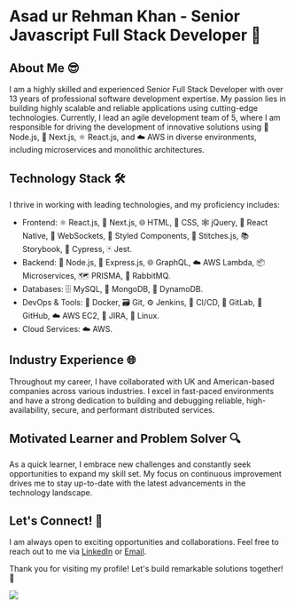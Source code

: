 # Asad ur Rehman Khan - Senior Javascript Full Stack Developer 🚀

## About Me 😎

I am a highly skilled and experienced Senior Full Stack Developer with over 13 years of professional software development expertise. My passion lies in building highly scalable and reliable applications using cutting-edge technologies. Currently, I lead an agile development team of 5, where I am responsible for driving the development of innovative solutions using 🔧 Node.js, 🔗 Next.js, ⚛️ React.js, and ☁️ AWS in diverse environments, including microservices and monolithic architectures.

## Technology Stack 🛠️

I thrive in working with leading technologies, and my proficiency includes:

- Frontend: ⚛️ React.js, 🔗 Next.js, 🌐 HTML, 🎨 CSS, 🕸️ jQuery, 📱 React Native, 📶 WebSockets, 💅 Styled Components, 🧵 Stitches.js, 📚 Storybook, 🌲 Cypress, 🃏 Jest.
- Backend: 🔧 Node.js, 🚀 Express.js, 🌐 GraphQL, ☁️ AWS Lambda, 📦 Microservices, 🗺️ PRISMA, 🐇 RabbitMQ.
- Databases: 🗄️ MySQL, 🍃 MongoDB, 🔧 DynamoDB.
- DevOps & Tools: 🐳 Docker, 🗃️ Git, ⚙️ Jenkins, 🔄 CI/CD, 🦊 GitLab, 🐙 GitHub, ☁️ AWS EC2, 📝 JIRA, 🐧 Linux.
- Cloud Services: ☁️ AWS.

## Industry Experience 🌐

Throughout my career, I have collaborated with UK and American-based companies across various industries. I excel in fast-paced environments and have a strong dedication to building and debugging reliable, high-availability, secure, and performant distributed services.

## Motivated Learner and Problem Solver 🔍

As a quick learner, I embrace new challenges and constantly seek opportunities to expand my skill set. My focus on continuous improvement drives me to stay up-to-date with the latest advancements in the technology landscape.


## Let's Connect! 🤝

I am always open to exciting opportunities and collaborations. Feel free to reach out to me via [LinkedIn](https://www.linkedin.com/in/asadrehmankhan/) or [Email](hello@asadrehman.dev).

Thank you for visiting my profile! Let's build remarkable solutions together! 🚀

![](https://komarev.com/ghpvc/?username=jinnkhan88)
